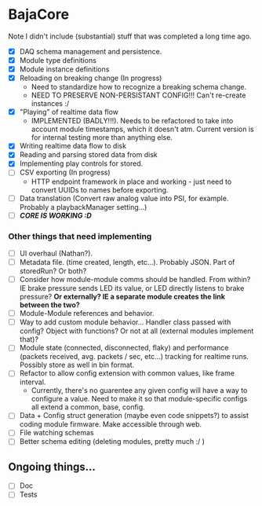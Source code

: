 # BajaCore

Note I didn't include (substantial) stuff that was completed a long time ago.

- [x] DAQ schema management and persistence.
- [x] Module type definitions
- [x] Module instance definitions
- [x] Reloading on breaking change (In progress)
    - Need to standardize how to recognize a breaking schema change.
    - NEED TO PRESERVE NON-PERSISTANT CONFIG!!! Can't re-create instances :/
- [x] "Playing" of realtime data flow
    - IMPLEMENTED (BADLY!!!). Needs to be refactored to take into account module timestamps, which it doesn't atm.
      Current version is for internal testing more than anything else.
- [x] Writing realtime data flow to disk
- [x] Reading and parsing stored data from disk
- [x] Implementing play controls for stored.
- [ ] CSV exporting (In progress)
    - HTTP endpoint framework in place and working - just need to convert UUIDs to names before exporting.
- [ ] Data translation (Convert raw analog value into PSI, for example. Probably a playbackManager setting...)
- [ ] ___CORE IS WORKING :D___

### Other things that need implementing
- [ ] UI overhaul (Nathan?).
- [ ] Metadata file. (time created, length, etc...). Probably JSON. Part of storedRun? Or both?
- [ ] Consider how module-module comms should be handled. From within? IE brake pressure sends LED its value, or LED directly listens to brake pressure? __Or externally? IE a separate module creates the link between the two?__
- [ ] Module-Module references and behavior.
- [ ] Way to add custom module behavior... Handler class passed with config? Object with functions? Or not at all (external modules implement that)?
- [ ] Module state (connected, disconnected, flaky) and performance (packets received, avg. packets / sec, etc...)
  tracking for realtime runs. Possibly store as well in bin format.
- [ ] Refactor to allow config extension with common values, like frame interval.
  - Currently, there's no guarentee any given config will have a way to configure a value. Need to make it so that module-specific configs all extend a common, base, config.
- [ ] Data + Config struct generation (maybe even code snippets?) to assist coding module firmware. Make accessible through web.
- [ ] File watching schemas
- [ ] Better schema editing (deleting modules, pretty much :/ )

## Ongoing things...

- [ ] Doc
- [ ] Tests
